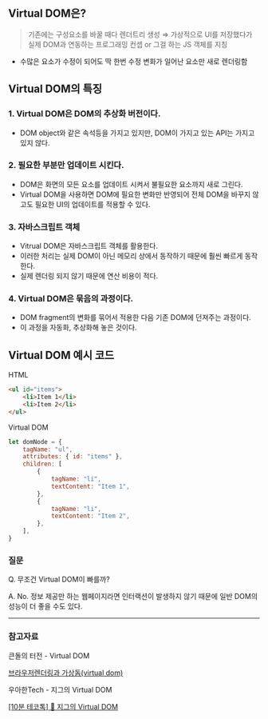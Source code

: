 ## Virtual DOM은?

> 기존에는 구성요소를 바꿀 때다 렌더트리 생성
⇒ 가상적으로 UI를 저장했다가 실제 DOM과 연동하는 프로그래밍 컨셉 or 그걸 하는 JS 객체를 지칭

- 수많은 요소가 수정이 되어도 딱 한번 수정 변화가 일어난 요소만 새로 렌더링함

## Virtual DOM의 특징

### 1. Virtual DOM은 DOM의 추상화 버전이다.

- DOM object와 같은 속석등을 가지고 있지만, DOM이 가지고 있는 API는 가지고 있지 않다.

### 2. 필요한 부분만 업데이트 시킨다.

- DOM은 화면의 모든 요소를 업데이트 시켜서 불필요한 요소까지 새로 그린다.
- Virtual DOM을 사용하면 DOM에 필요한 변화만 반영되어 전체 DOM을 바꾸지 않고도 필요한 UI의 업데이트를 적용할 수 있다.

### 3. 자바스크립트 객체

- Vitrual DOM은 자바스크립트 객체를 활용한다.
- 이러한 처리는 실제 DOM이 아닌 메모리 상에서 동작하기 때문에 훨씬 빠르게 동작한다.
- 실제 렌더링 되지 않기 때문에 연산 비용이 적다.

### 4. Virtual DOM은 묶음의 과정이다.

- DOM fragment의 변화를 묶어서 적용한 다음 기존 DOM에 던져주는 과정이다.
- 이 과정을 자동화, 추상화해 놓은 것이다.

## Virtual DOM 예시 코드

HTML

```html
<ul id="items">
	<li>Item 1</li>
	<li>Item 2</li>
</ul>
```

Virtual DOM

```jsx
let domNode = {
	tagName: "ul",
	attributes: { id: "items" },
	children: [
		{
			tagName: "li",
			textContent: "Item 1",
		},
		{
			tagName: "li",
			textContent: "Item 2",
		},
	],
}
```

### 질문

Q. 무조건 Virtual DOM이 빠를까?

A. No. 정보 제공만 하는 웹페이지라면 인터랙션이 발생하지 않기 때문에 일반 DOM의 성능이 더 좋을 수도 있다.

---

### 참고자료

큰돌의 터전 - Virtual DOM

[브라우저렌더링과 가상돔(virtual dom)](https://www.youtube.com/watch?v=kP-H1GXD_nI)

우아한Tech - 지그의 Virtual DOM

[[10분 테코톡] 🥁 지그의 Virtual DOM](https://www.youtube.com/watch?v=PN_WmsgbQCo)